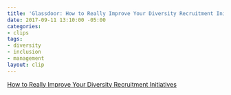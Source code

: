 ```yaml
---
title: 'Glassdoor: How to Really Improve Your Diversity Recruitment Initiatives'
date: 2017-09-11 13:10:00 -05:00
categories:
- clips
tags:
- diversity
- inclusion
- management
layout: clip
---
```


[How to Really Improve Your Diversity Recruitment Initiatives](https://www.glassdoor.com/employers/blog/how-to-really-improve-your-diversity-recruitment-initiatives/)
